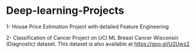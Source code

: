 # Deep-learning-Projects

1- House Price Estimation Project with detailed Feature Engineering

2- Classification of Cancer Project on UCI ML Breast Cancer Wisconsin (Diagnostic) dataset. This dataset is also available at https://goo.gl/U2Uwz2

